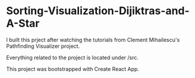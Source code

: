 # Sorting-Visualization-Dijiktras-and-A-Star

I built this prject after watching the tutorials from Clement Mihailescu's Pathfinding Visualizer project.

Everything related to the project is located under /src.

This project was bootstrapped with Create React App.
